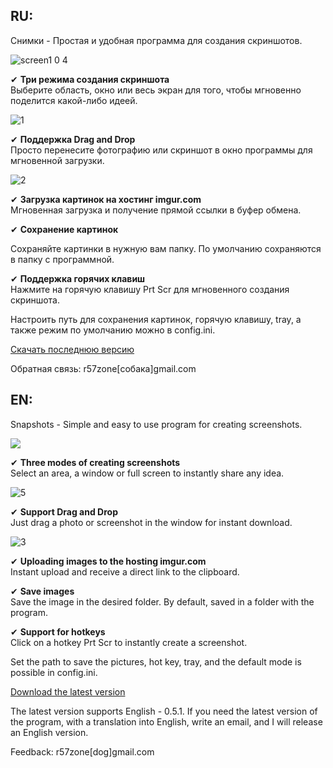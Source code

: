 <h2>RU:</h2>
Снимки - Простая и удобная программа для создания скриншотов.

![screen1 0 4](https://cloud.githubusercontent.com/assets/9499881/7238897/df3ef0a8-e7b6-11e4-83d1-67605af2913d.png)

✔ **Три режима создания скриншота**<br>
Выберите область, окно или весь экран для того, чтобы мгновенно поделится какой-либо идеей.<br>

![1](https://cloud.githubusercontent.com/assets/9499881/5706972/6df394b8-9a9e-11e4-8d1a-c000cb25be87.png)

✔ **Поддержка Drag and Drop**<br>
Просто перенесите фотографию или скриншот в окно программы для мгновенной загрузки.<br>

![2](https://cloud.githubusercontent.com/assets/9499881/5707030/eb010c2e-9a9e-11e4-98e1-507c4eb87d08.png)

✔ **Загрузка картинок на хостинг imgur.com**<br>
Мгновенная загрузка и получение прямой ссылки в буфер обмена.<br>

✔ **Сохранение картинок**<br>

Сохраняйте картинки в нужную вам папку. По умолчанию сохраняются в папку с программной.<br>

✔ **Поддержка горячих клавиш**<br>
Нажмите на горячую клавишу Prt Scr для мгновенного создания скриншота.<br>

Настроить путь для сохранения картинок, горячую клавишу, tray, а также режим по умолчанию можно в config.ini.

[Скачать последнюю версию](https://github.com/r57zone/Snapshots-for-Windows/releases)

Обратная связь: r57zone[собака]gmail.com

<h2>EN:</h2>
Snapshots - Simple and easy to use program for creating screenshots.

![](https://cloud.githubusercontent.com/assets/9499881/5708161/3ca91fb8-9aa8-11e4-9206-464a03bb980d.png)

✔ **Three modes of creating screenshots**<br>
Select an area, a window or full screen to instantly share any idea.<br>

![5](https://cloud.githubusercontent.com/assets/9499881/5708190/69a35b8c-9aa8-11e4-8b0d-d9dbac9aa678.png)

✔ **Support Drag and Drop**<br>
Just drag a photo or screenshot in the window for instant download.<br>

![3](https://cloud.githubusercontent.com/assets/9499881/5708179/563c4d1a-9aa8-11e4-86e6-967540260a63.png)

✔ **Uploading images to the hosting imgur.com**<br>
Instant upload and receive a direct link to the clipboard.<br>

✔ **Save images**<br>
Save the image in the desired folder. By default, saved in a folder with the program.<br>

✔ **Support for hotkeys**<br>
Click on a hotkey Prt Scr to instantly create a screenshot.<br>

Set the path to save the pictures, hot key, tray, and the default mode is possible in config.ini.

[Download the latest version](https://github.com/r57zone/Snapshots-for-Windows/releases/tag/0.5)

The latest version supports English - 0.5.1. If you need the latest version of the program, with a translation into English, write an email, and I will release an English version.

Feedback: r57zone[dog]gmail.com